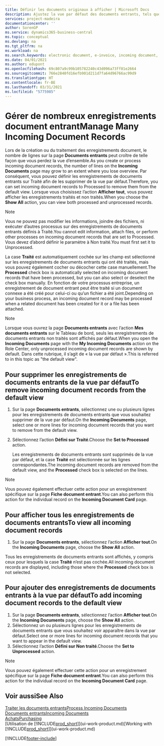 ```yaml
---
title: Définir les documents originaux à afficher | Microsoft Docs
description: Ajustez la vue par défaut des documents entrants, tels que des factures électroniques, afin d’améliorer votre vue d’ensemble des enregistrements traités et non-traités.
services: project-madeira
documentationcenter: ''
author: SorenGP
ms.service: dynamics365-business-central
ms.topic: conceptual
ms.devlang: na
ms.tgt_pltfrm: na
ms.workload: na
ms.search.keywords: electronic document, e-invoice, incoming document, OCR, ecommerce, document exchange, import invoice
ms.date: 04/01/2021
ms.author: edupont
ms.openlocfilehash: 69c807a9c99b105782240c43d096a73ff01e2664
ms.sourcegitcommit: 766e2840fd16efb901d211d7fa64d96766ac99d9
ms.translationtype: HT
ms.contentlocale: fr-BE
ms.lasthandoff: 03/31/2021
ms.locfileid: "5775985"
---
```

# <a name="manage-many-incoming-document-records"></a><span data-ttu-id="55e29-103">Gérer de nombreux enregistrements document entrant</span><span class="sxs-lookup"><span data-stu-id="55e29-103">Manage Many Incoming Document Records</span></span>
<span data-ttu-id="55e29-104">Lors de la création ou du traitement des enregistrements document, le nombre de lignes sur la page **Documents entrants** peut croître de telle façon que vous perdez la vue d’ensemble.</span><span class="sxs-lookup"><span data-stu-id="55e29-104">As you create or process incoming document records, the number of lines on the **Incoming Documents** page may grow to an extent where you lose overview.</span></span> <span data-ttu-id="55e29-105">Par conséquent, vous pouvez définir les enregistrements de documents entrants sur Traité afin de les supprimer de la vue par défaut.</span><span class="sxs-lookup"><span data-stu-id="55e29-105">Therefore, you can set incoming document records to Processed to remove them from the default view.</span></span> <span data-ttu-id="55e29-106">Lorsque vous choisissez l’action **Afficher tout**, vous pouvez afficher les enregistrements traités et non traités.</span><span class="sxs-lookup"><span data-stu-id="55e29-106">When you choose the **Show All** action, you can view both processed and unprocessed records.</span></span>

> [!NOTE]  
>   <span data-ttu-id="55e29-107">Vous ne pouvez pas modifier les informations, joindre des fichiers, ni exécuter d’autres processus sur des enregistrements de documents entrants définis à Traité.</span><span class="sxs-lookup"><span data-stu-id="55e29-107">You cannot edit information, attach files, or perform other processes on incoming document records that are set to Processed.</span></span> <span data-ttu-id="55e29-108">Vous devez d’abord définir le paramètre à Non traité.</span><span class="sxs-lookup"><span data-stu-id="55e29-108">You must first set it to Unprocessed.</span></span>

<span data-ttu-id="55e29-109">La case **Traité** est automatiquement cochée sur les champ est sélectionné sur les enregistrements de documents entrants qui ont été traités, mais vous pouvez également cocher ou décocher cette case manuellement.</span><span class="sxs-lookup"><span data-stu-id="55e29-109">The **Processed** check box is automatically selected on incoming document records that have been processed, but you can also select or deselect the check box manually.</span></span> <span data-ttu-id="55e29-110">En fonction de votre processus entreprise, un enregistrement de document entrant peut être traité si un document connexe a été créé pour celui-ci ou qu’un fichier a été joint.</span><span class="sxs-lookup"><span data-stu-id="55e29-110">Depending on your business process, an incoming document record may be processed when a related document has been created for it or a file has been attached.</span></span>

> [!NOTE]  
>   <span data-ttu-id="55e29-111">Lorsque vous ouvrez la page **Documents entrants** avec l’action **Mes documents entrants** sur le Tableau de bord, seuls les enregistrements de documents entrants non traités sont affichés par défaut.</span><span class="sxs-lookup"><span data-stu-id="55e29-111">When you open the **Incoming Documents** page with the **My Incoming Documents** action on the Role Center, only unprocessed incoming document records are shown by default.</span></span> <span data-ttu-id="55e29-112">Dans cette rubrique, il s’agit de « la vue par défaut ».</span><span class="sxs-lookup"><span data-stu-id="55e29-112">This is referred to in this topic as "the default view".</span></span>

## <a name="to-remove-incoming-document-records-from-the-default-view"></a><span data-ttu-id="55e29-113">Pour supprimer les enregistrements de documents entrants de la vue par défaut</span><span class="sxs-lookup"><span data-stu-id="55e29-113">To remove incoming document records from the default view</span></span>
1. <span data-ttu-id="55e29-114">Sur la page **Documents entrants**, sélectionnez une ou plusieurs lignes pour les enregistrements de documents entrants que vous souhaitez supprimer de la vue par défaut.</span><span class="sxs-lookup"><span data-stu-id="55e29-114">On the **Incoming Documents** page, select one or more lines for incoming document records that you want to remove from the default view.</span></span>
2. <span data-ttu-id="55e29-115">Sélectionnez l’action **Défini sur Traité**.</span><span class="sxs-lookup"><span data-stu-id="55e29-115">Choose the **Set to Processed** action.</span></span>

    <span data-ttu-id="55e29-116">Les enregistrements de documents entrants sont supprimés de la vue par défaut, et la case **Traité** est sélectionnée sur les lignes correspondantes.</span><span class="sxs-lookup"><span data-stu-id="55e29-116">The incoming document records are removed from the default view, and the **Processed** check box is selected on the lines.</span></span>

> [!NOTE]  
>   <span data-ttu-id="55e29-117">Vous pouvez également effectuer cette action pour un enregistrement spécifique sur la page **Fiche document entrant**.</span><span class="sxs-lookup"><span data-stu-id="55e29-117">You can also perform this action for the individual record on the **Incoming Document Card** page.</span></span>

## <a name="to-view-all-incoming-document-records"></a><span data-ttu-id="55e29-118">Pour afficher tous les enregistrements de documents entrants</span><span class="sxs-lookup"><span data-stu-id="55e29-118">To view all incoming document records</span></span>
1. <span data-ttu-id="55e29-119">Sur la page **Documents entrants**, sélectionnez l’action **Afficher tout**.</span><span class="sxs-lookup"><span data-stu-id="55e29-119">On the **Incoming Documents** page, choose the **Show All** action.</span></span>

<span data-ttu-id="55e29-120">Tous les enregistrements de documents entrants sont affichés, y compris ceux pour lesquels la case **Traité** n’est pas cochée.</span><span class="sxs-lookup"><span data-stu-id="55e29-120">All incoming document records are displayed, including those where the **Processed** check box is not selected.</span></span>

## <a name="to-add-incoming-document-records-to-the-default-view"></a><span data-ttu-id="55e29-121">Pour ajouter des enregistrements de documents entrants à la vue par défaut</span><span class="sxs-lookup"><span data-stu-id="55e29-121">To add incoming document records to the default view</span></span>
1. <span data-ttu-id="55e29-122">Sur la page **Documents entrants**, sélectionnez l’action **Afficher tout**.</span><span class="sxs-lookup"><span data-stu-id="55e29-122">On the **Incoming Documents** page, choose the **Show All** action.</span></span>
2. <span data-ttu-id="55e29-123">Sélectionnez un ou plusieurs lignes pour les enregistrements de documents entrants que vous souhaitez voir apparaître dans la vue par défaut.</span><span class="sxs-lookup"><span data-stu-id="55e29-123">Select one or more lines for incoming document records that you want to appear in the default view.</span></span>
3. <span data-ttu-id="55e29-124">Sélectionnez l’action **Défini sur Non traité**.</span><span class="sxs-lookup"><span data-stu-id="55e29-124">Choose the **Set to Unprocessed** action.</span></span>  

> [!NOTE]  
>   <span data-ttu-id="55e29-125">Vous pouvez également effectuer cette action pour un enregistrement spécifique sur la page **Fiche document entrant**.</span><span class="sxs-lookup"><span data-stu-id="55e29-125">You can also perform this action for the individual record on the **Incoming Document Card** page.</span></span>

## <a name="see-also"></a><span data-ttu-id="55e29-126">Voir aussi</span><span class="sxs-lookup"><span data-stu-id="55e29-126">See Also</span></span>
[<span data-ttu-id="55e29-127">Traiter les documents entrants</span><span class="sxs-lookup"><span data-stu-id="55e29-127">Process Incoming Documents</span></span>](across-process-income-documents.md)  
[<span data-ttu-id="55e29-128">Documents entrants</span><span class="sxs-lookup"><span data-stu-id="55e29-128">Incoming Documents</span></span>](across-income-documents.md)  
[<span data-ttu-id="55e29-129">Achats</span><span class="sxs-lookup"><span data-stu-id="55e29-129">Purchasing</span></span>](purchasing-manage-purchasing.md)  
<span data-ttu-id="55e29-130">[Utilisation de [!INCLUDE[prod_short](includes/prod_short.md)]](ui-work-product.md)</span><span class="sxs-lookup"><span data-stu-id="55e29-130">[Working with [!INCLUDE[prod_short](includes/prod_short.md)]](ui-work-product.md)</span></span>


[!INCLUDE[footer-include](includes/footer-banner.md)]